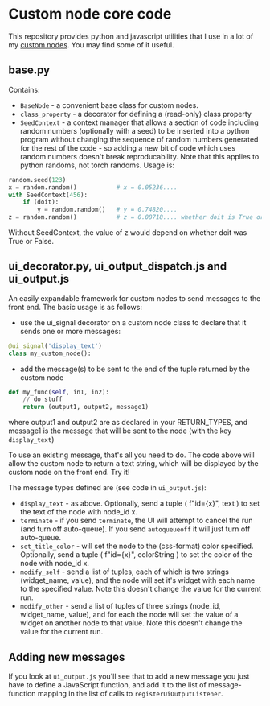 # Custom node core code

This repository provides python and javascript utilities that I use in a lot of my [custom nodes](https://github.com/chrisgoringe/cg-nodes-index). You may find some of it useful.

## base.py

Contains:

- `BaseNode` - a convenient base class for custom nodes.
- `class_property` - a decorator for defining a (read-only) class property
- `SeedContext` - a context manager that allows a section of code including random numbers (optionally with a seed) to be inserted into a python program without changing the sequence of random numbers generated for the rest of the code - so adding a new bit of code which uses random numbers doesn't break reproducability. Note that this applies to python randoms, not torch randoms. Usage is:

```python
random.seed(123)
x = random.random()           # x = 0.05236....
with SeedContext(456):
    if (doit):
        y = random.random()   # y = 0.74820....
z = random.random()           # z = 0.08718.... whether doit is True or False, or if the code was removed
```

Without SeedContext, the value of z would depend on whether doit was True or False.

## ui_decorator.py, ui_output_dispatch.js and ui_output.js

An easily expandable framework for custom nodes to send messages to the front end. The basic usage is as follows:

- use the ui_signal decorator on a custom node class to declare that it sends one or more messages:
```python
@ui_signal('display_text')
class my_custom_node():
```

- add the message(s) to be sent to the end of the tuple returned by the custom node
```python
def my_func(self, in1, in2):
    // do stuff
    return (output1, output2, message1)
```
where output1 and output2 are as declared in your RETURN_TYPES, and message1 is the message that will be sent to the node (with the key `display_text`)

To use an existing message, that's all you need to do. The code above will allow the custom node to return a text string, which will be displayed by the custom node on the front end. Try it!

The message types defined are (see code in `ui_output.js`):
- `display_text` - as above.  Optionally, send a tuple ( f"id={x}", text ) to set the text of the node with node_id x.
- `terminate` - if you send `terminate`, the UI will attempt to cancel the run (and turn off auto-queue). If you send `autoqueueoff` it will just turn off auto-queue. 
- `set_title_color` - will set the node to the (css-format) color specified. Optionally, send a tuple ( f"id={x}", colorString ) to set the color of the node with node_id x.
- `modify_self` - send a list of tuples, each of which is two strings (widget_name, value), and the node will set it's widget with each name to the specified value. Note this doesn't change the value for the current run.
- `modify_other` - send a list of tuples of three strings (node_id, widget_name, value), and for each the node will set the value of a widget on another node to that value. Note this doesn't change the value for the current run.


## Adding new messages

If you look at `ui_output.js` you'll see that to add a new message you just have to define a JavaScript function, and add it to the list of message-function mapping in the list of calls to `registerUiOutputListener`. 